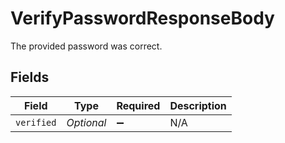 # VerifyPasswordResponseBody

The provided password was correct.


## Fields

| Field               | Type                | Required            | Description         |
| ------------------- | ------------------- | ------------------- | ------------------- |
| `verified`          | *Optional<Boolean>* | :heavy_minus_sign:  | N/A                 |